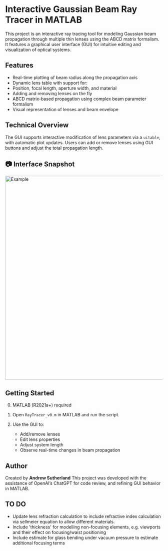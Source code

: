 # Interactive Gaussian Beam Ray Tracer in MATLAB

This project is an interactive ray tracing tool for modeling Gaussian beam propagation through multiple thin lenses using the ABCD matrix formalism. It features a graphical user interface (GUI) for intuitive editing and visualization of optical systems.
##  Features

-  Real-time plotting of beam radius along the propagation axis
-  Dynamic lens table with support for:
  - Position, focal length, aperture width, and material
  - Adding and removing lenses on the fly
- ABCD matrix-based propagation using complex beam parameter formalism
- Visual representation of lenses and beam envelope

##  Technical Overview

The GUI supports interactive modification of lens parameters via a `uitable`, with automatic plot updates. Users can add or remove lenses using GUI buttons and adjust the total propagation length.

## 📷 Interface Snapshot

<img width="1284" height="652" alt="Example" src="https://github.com/user-attachments/assets/699749b2-88b1-4d7f-acbc-308254c4223c" />

## Getting Started

0. MATLAB (R2021a+) required

1. Open `RayTracer_v0.m` in MATLAB and run the script.

2. Use the GUI to:
    - Add/remove lenses
    - Edit lens properties
    - Adjust system length
    - Observe real-time changes in beam propagation

## Author

Created by **Andrew Sutherland**
This project was developed with the assistance of OpenAI’s ChatGPT for code review, and refining GUI behavior in MATLAB.

## TO DO
- Update lens refraction calculation to include refractive index calculation via sellmeier equation to allow different materials.
- Include 'thickness' for modelling non-focusing elements, e.g. viewports and their effect on focusing/waist positioning
- Include estimate for glass bending under vacuum pressure to estimate additional focusing terms

